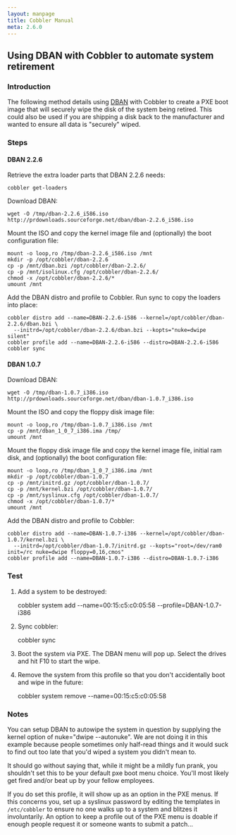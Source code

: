 ```yaml
---
layout: manpage
title: Cobbler Manual
meta: 2.6.0
---
```

## Using DBAN with Cobbler to automate system retirement

### Introduction

The following method details using [DBAN](http://dban.sourceforge.net/) with Cobbler to create a PXE boot image that will securely wipe the disk of the system being retired. This could also be used if you are shipping a disk back to the manufacturer and wanted to ensure all data is "securely" wiped.

### Steps

#### DBAN 2.2.6

Retrieve the extra loader parts that DBAN 2.2.6 needs:

    cobbler get-loaders

Download DBAN:

    wget -O /tmp/dban-2.2.6_i586.iso http://prdownloads.sourceforge.net/dban/dban-2.2.6_i586.iso

Mount the ISO and copy the kernel image file and (optionally) the boot configuration file:

    mount -o loop,ro /tmp/dban-2.2.6_i586.iso /mnt
    mkdir -p /opt/cobbler/dban-2.2.6
    cp -p /mnt/dban.bzi /opt/cobbler/dban-2.2.6/
    cp -p /mnt/isolinux.cfg /opt/cobbler/dban-2.2.6/
    chmod -x /opt/cobbler/dban-2.2.6/*
    umount /mnt

Add the DBAN distro and profile to Cobbler.  Run sync to copy the loaders into place:

    cobbler distro add --name=DBAN-2.2.6-i586 --kernel=/opt/cobbler/dban-2.2.6/dban.bzi \
      --initrd=/opt/cobbler/dban-2.2.6/dban.bzi --kopts="nuke=dwipe silent"
    cobbler profile add --name=DBAN-2.2.6-i586 --distro=DBAN-2.2.6-i586
    cobbler sync

#### DBAN 1.0.7

Download DBAN:

    wget -O /tmp/dban-1.0.7_i386.iso http://prdownloads.sourceforge.net/dban/dban-1.0.7_i386.iso

Mount the ISO and copy the floppy disk image file:

    mount -o loop,ro /tmp/dban-1.0.7_i386.iso /mnt
    cp -p /mnt/dban_1_0_7_i386.ima /tmp/
    umount /mnt

Mount the floppy disk image file and copy the kernel image file, initial ram disk, and (optionally) the boot configuration file:

    mount -o loop,ro /tmp/dban_1_0_7_i386.ima /mnt
    mkdir -p /opt/cobbler/dban-1.0.7
    cp -p /mnt/initrd.gz /opt/cobbler/dban-1.0.7/
    cp -p /mnt/kernel.bzi /opt/cobbler/dban-1.0.7/
    cp -p /mnt/syslinux.cfg /opt/cobbler/dban-1.0.7/
    chmod -x /opt/cobbler/dban-1.0.7/*
    umount /mnt

Add the DBAN distro and profile to Cobbler:

    cobbler distro add --name=DBAN-1.0.7-i386 --kernel=/opt/cobbler/dban-1.0.7/kernel.bzi \
      --initrd=/opt/cobbler/dban-1.0.7/initrd.gz --kopts="root=/dev/ram0 init=/rc nuke=dwipe floppy=0,16,cmos"
    cobbler profile add --name=DBAN-1.0.7-i386 --distro=DBAN-1.0.7-i386

### Test

1. Add a system to be destroyed:

    cobbler system add --name=00:15:c5:c0:05:58 --profile=DBAN-1.0.7-i386

1. Sync cobbler:

    cobbler sync

1. Boot the system via PXE. The DBAN menu will pop up. Select the drives and hit F10 to start the wipe.

1. Remove the system from this profile so that you don't accidentally boot and wipe in the future:

    cobbler system remove --name=00:15:c5:c0:05:58

### Notes

You can setup DBAN to autowipe the system in question by supplying the kernel option of nuke="dwipe --autonuke". We are not doing it in this example because people sometimes only half-read things and it would suck to find out too late that you'd wiped a system you didn't mean to.

It should go without saying that, while it might be a mildly fun prank, you shouldn't set this to be your default pxe boot menu choice. You'll most likely get fired and/or beat up by your fellow employees.

If you do set this profile, it will show up as an option in the PXE menus. If this concerns you, set up a syslinux password by editing the templates in `/etc/cobbler` to ensure no one walks up to a system and blitzes it involuntarily. An option to keep a profile out of the PXE menu is doable if enough people request it or someone wants to submit a patch...

